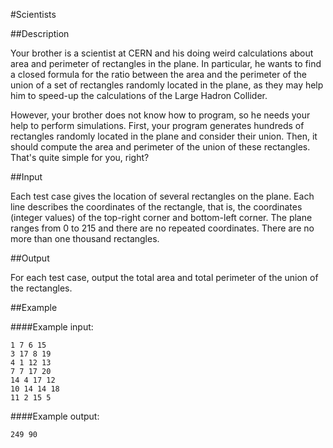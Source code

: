 #Scientists 

##Description

Your brother is a scientist at CERN and his doing weird calculations about area and perimeter of rectangles in the plane. In particular, he wants to find a closed formula for the ratio between the area and the perimeter of the union of a set of rectangles randomly located in the plane, as they may help him to speed-up the calculations of the Large Hadron Collider.

However, your brother does not know how to program, so he needs your help to perform simulations. First, your program generates hundreds of rectangles randomly located in the plane and consider their union. Then, it should compute the area and perimeter of the union of these rectangles. That's quite simple for you, right?

##Input

Each test case gives the location of several rectangles on the plane. Each line describes the coordinates of the rectangle, that is, the coordinates (integer values) of the top-right corner and bottom-left corner. The plane ranges from 0 to 215 and there are no repeated coordinates. There are no more than one thousand rectangles.

##Output

For each test case, output the total area and total perimeter of the union of the rectangles. 

##Example

####Example input:

    1 7 6 15
    3 17 8 19
    4 1 12 13
    7 7 17 20
    14 4 17 12
    10 14 14 18
    11 2 15 5

####Example output:

    249 90
